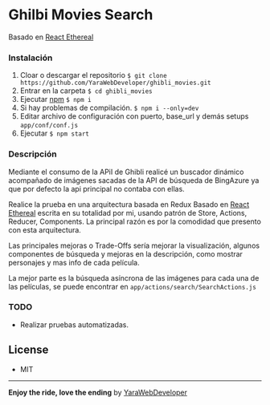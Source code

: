 # Ghilbi Movies Search

Basado en [React Ethereal](https://github.com/YaraWebDeveloper/react_ethereal)

### Instalación
1. Cloar o descargar el repositorio
`$ git clone  https://github.com/YaraWebDeveloper/ghibli_movies.git`
2. Entrar en la carpeta `$ cd ghibli_movies`
3. Ejecutar [npm](https://npmjs.com) `$ npm i`
4. Si hay problemas de compilación. `$ npm i --only=dev`
5. Editar archivo de configuración con puerto, base_url y demás setups `app/conf/conf.js`
6. Ejecutar `$ npm start`

### Descripción
Mediante el consumo de la APiI de Ghibli realicé un buscador dinámico acompañado de imágenes sacadas de la API de búsqueda de BingAzure ya que por defecto la api principal no contaba con ellas.

Realice la prueba en una arquitectura basada en Redux Basado en [React Ethereal](https://github.com/YaraWebDeveloper/react_ethereal) escrita en su totalidad por mi, usando patrón de Store, Actions, Reducer, Components. La principal razón es por la comodidad que presento con esta arquitectura.

Las principales mejoras o Trade-Offs sería mejorar la visualización, algunos componentes de búsqueda y mejoras en la descripción, como mostrar personajes y mas info de cada película.

La mejor parte es la búsqueda asíncrona de las imágenes para cada una de las películas, se puede encontrar en `app/actions/search/SearchActions.js`



### TODO
- Realizar pruebas automatizadas.


## License
- MIT

---
**Enjoy the ride, love the ending**
by [YaraWebDeveloper](https://github.com/YaraWebDeveloper/react_ethereal)
